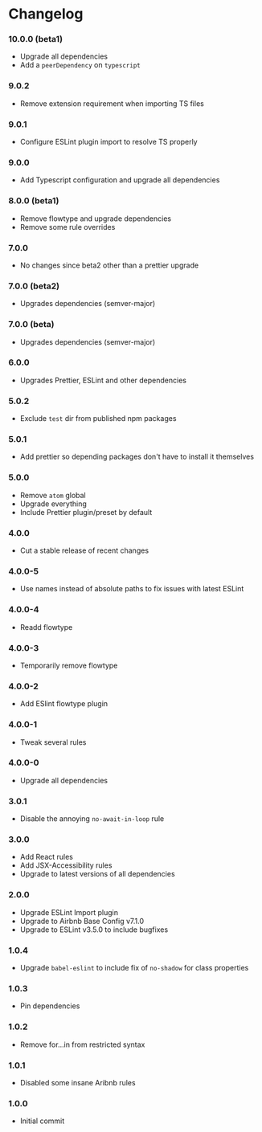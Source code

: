 # Changelog

### 10.0.0 (beta1)

- Upgrade all dependencies
- Add a `peerDependency` on `typescript`

### 9.0.2

- Remove extension requirement when importing TS files

### 9.0.1

- Configure ESLint plugin import to resolve TS properly

### 9.0.0

- Add Typescript configuration and upgrade all dependencies

### 8.0.0 (beta1)

- Remove flowtype and upgrade dependencies
- Remove some rule overrides

### 7.0.0

- No changes since beta2 other than a prettier upgrade

### 7.0.0 (beta2)

- Upgrades dependencies (semver-major)

### 7.0.0 (beta)

- Upgrades dependencies (semver-major)

### 6.0.0

- Upgrades Prettier, ESLint and other dependencies

### 5.0.2

- Exclude `test` dir from published npm packages

### 5.0.1

- Add prettier so depending packages don't have to install it themselves

### 5.0.0

- Remove `atom` global
- Upgrade everything
- Include Prettier plugin/preset by default

### 4.0.0

- Cut a stable release of recent changes

### 4.0.0-5

- Use names instead of absolute paths to fix issues with latest ESLint

### 4.0.0-4

- Readd flowtype

### 4.0.0-3

- Temporarily remove flowtype

### 4.0.0-2

- Add ESlint flowtype plugin

### 4.0.0-1

- Tweak several rules

### 4.0.0-0

- Upgrade all dependencies

### 3.0.1

- Disable the annoying `no-await-in-loop` rule

### 3.0.0

- Add React rules
- Add JSX-Accessibility rules
- Upgrade to latest versions of all dependencies

### 2.0.0

- Upgrade ESLint Import plugin
- Upgrade to Airbnb Base Config v7.1.0
- Upgrade to ESLint v3.5.0 to include bugfixes

### 1.0.4

- Upgrade `babel-eslint` to include fix of `no-shadow` for class properties

### 1.0.3

- Pin dependencies

### 1.0.2

- Remove for...in from restricted syntax

### 1.0.1

- Disabled some insane Aribnb rules

### 1.0.0

- Initial commit
